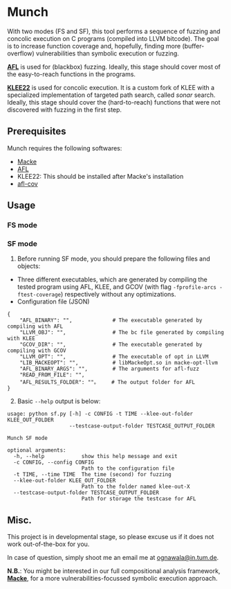 Munch
======

With two modes (FS and SF), this tool performs a sequence of fuzzing and concolic execution on C programs (compiled into LLVM bitcode). The goal is to increase function coverage and, hopefully, finding more (buffer-overflow) vulnerabilities than symbolic execution or fuzzing. 

[__AFL__](http://lcamtuf.coredump.cx/afl/) is used for (blackbox) fuzzing. Ideally, this stage should cover most of the easy-to-reach functions in the programs. 

[__KLEE22__](https://github.com/tum-i22/klee22/tree/sonar) is used for concolic execution. It is a custom fork of KLEE with a specialized implementation of targeted path search, called *sonar* search. Ideally, this stage should cover the (hard-to-reach) functions that were not discovered with fuzzing in the first step. 

## Prerequisites
Munch requires the following softwares:
- [Macke](https://github.com/tum-i22/macke)
- [AFL](http://lcamtuf.coredump.cx/afl/) 
- KLEE22: This should be installed after Macke's installation
- [afl-cov](https://github.com/mrash/afl-cov)

## Usage

### FS mode

### SF mode
1) Before running SF mode, you should prepare the following files and objects:
- Three different executables, which are generated by compiling the tested program using AFL, KLEE, and GCOV (with flag `-fprofile-arcs -ftest-coverage`) respectively without any optimizations.
- Configuration file (JSON) 
```
{
    "AFL_BINARY": "",             # The executable generated by compiling with AFL
    "LLVM_OBJ": "",               # The bc file generated by compiling with KLEE
    "GCOV_DIR": "",               # The executable generated by compiling with GCOV
    "LLVM_OPT": "",               # The executable of opt in LLVM
    "LIB_MACKEOPT": "",           # libMackeOpt.so in macke-opt-llvm
    "AFL_BINARY_ARGS": "",        # The arguments for afl-fuzz
    "READ_FROM_FILE": "",
    "AFL_RESULTS_FOLDER": ""。    # The output folder for AFL
}
```
2) Basic `--help` output is below:
```
usage: python sf.py [-h] -c CONFIG -t TIME --klee-out-folder KLEE_OUT_FOLDER
                    --testcase-output-folder TESTCASE_OUTPUT_FOLDER

Munch SF mode

optional arguments:
  -h, --help            show this help message and exit
  -c CONFIG, --config CONFIG
                        Path to the configuration file
  -t TIME, --time TIME  The time (second) for fuzzing
  --klee-out-folder KLEE_OUT_FOLDER
                        Path to the folder named klee-out-X
  --testcase-output-folder TESTCASE_OUTPUT_FOLDER
                        Path for storage the testcase for AFL
```

## Misc.

This project is in developmental stage, so please excuse us if it does not work out-of-the-box for you. 

In case of question, simply shoot me an email me at <ognawala@in.tum.de>. 

__N.B.__: You might be interested in our full compositional analysis framework, [__Macke__](https://github.com/tum-i22/macke), for a more vulnerabilities-focussed symbolic execution approach. 
